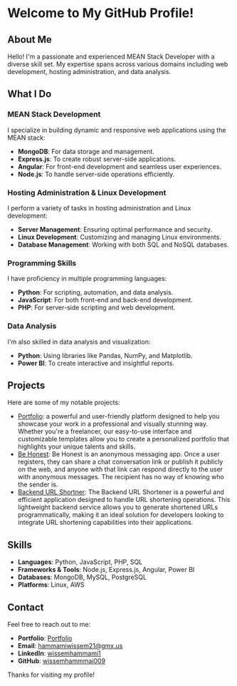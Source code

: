 # Welcome to My GitHub Profile!

## About Me

Hello! I'm a passionate and experienced MEAN Stack Developer with a diverse skill set. My expertise spans across various domains including web development, hosting administration, and data analysis.

## What I Do

### MEAN Stack Development
I specialize in building dynamic and responsive web applications using the MEAN stack:
- **MongoDB**: For data storage and management.
- **Express.js**: To create robust server-side applications.
- **Angular**: For front-end development and seamless user experiences.
- **Node.js**: To handle server-side operations efficiently.

### Hosting Administration & Linux Development
I perform a variety of tasks in hosting administration and Linux development:
- **Server Management**: Ensuring optimal performance and security.
- **Linux Development**: Customizing and managing Linux environments.
- **Database Management**: Working with both SQL and NoSQL databases.

### Programming Skills
I have proficiency in multiple programming languages:
- **Python**: For scripting, automation, and data analysis.
- **JavaScript**: For both front-end and back-end development.
- **PHP**: For server-side scripting and web development.

### Data Analysis
I'm also skilled in data analysis and visualization:
- **Python**: Using libraries like Pandas, NumPy, and Matplotlib.
- **Power BI**: To create interactive and insightful reports.

## Projects

Here are some of my notable projects:
- [Portfolio](https://github.com/WissemHammami009/portfolio): a powerful and user-friendly platform designed to help you showcase your work in a professional and visually stunning way. Whether you're a freelancer, our easy-to-use interface and customizable templates allow you to create a personalized portfolio that highlights your unique talents and skills.
- [Be Honest](https://github.com/WissemHammami009/be-honest): Be Honest is an anonymous messaging app. Once a user registers, they can share a chat conversation link or publish it publicly on the web, and anyone with that link can respond directly to the user with anonymous messages. The recipient has no way of knowing who the sender is.
- [Backend URL Shortner](https://github.com/WissemHammami009/backend-urlshort-app): The Backend URL Shortener is a powerful and efficient application designed to handle URL shortening operations. This lightweight backend service allows you to generate shortened URLs programmatically, making it an ideal solution for developers looking to integrate URL shortening capabilities into their applications.

## Skills

- **Languages**: Python, JavaScript, PHP, SQL
- **Frameworks & Tools**: Node.js, Express.js, Angular, Power BI
- **Databases**: MongoDB, MySQL, PostgreSQL
- **Platforms**: Linux, AWS

## Contact

Feel free to reach out to me:
- **Portfolio**: [Portfolio](https://wissem-hammami.web.app)
- **Email**: [hammamiwissem21@gmx.us](mailto:hammamiwissem21@gmx.us)
- **LinkedIn**: [wissemhammami1]([https://linkedin.com/in/yourprofile](https://www.linkedin.com/in/wissemhammami1/))
- **GitHub**: [wissemhammmai009](https://github.com/WissemHammami009)

Thanks for visiting my profile!
